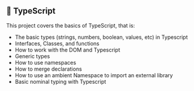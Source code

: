 ## :file_folder: TypeScript

This project covers the basics of TypeScript, that is:
- The basic types (strings, numbers, boolean, values, etc) in Typescript
- Interfaces, Classes, and functions
- How to work with the DOM and Typescript
- Generic types
- How to use namespaces
- How to merge declarations
- How to use an ambient Namespace to import an external library
- Basic nominal typing with Typescript
